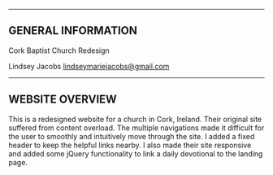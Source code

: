 -------------------
GENERAL INFORMATION
-------------------

Cork Baptist Church Redesign

Lindsey Jacobs
lindseymariejacobs@gmail.com

-------------------
WEBSITE OVERVIEW
-------------------

This is a redesigned website for a church in Cork, Ireland. Their original site suffered from content overload. The multiple navigations made it difficult for the user to smoothly and intuitively move through the site. I added a fixed header to keep the helpful links nearby. I also made their site responsive and added some jQuery functionality to link a daily devotional to the landing page.
